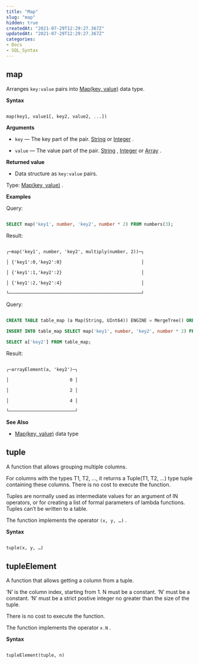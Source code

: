 ```yaml
---
title: "Map"
slug: "map"
hidden: true
createdAt: "2021-07-29T12:29:27.367Z"
updatedAt: "2021-07-29T12:29:27.367Z"
categories:
- Docs
- SQL_Syntax
---
```

## map


Arranges `key:value` pairs into [Map(key, value)](https://bytedance.feishu.cn/sql-reference/data-types/map.md) data type.

**Syntax** 

```sql

map(key1, value1[, key2, value2, ...])

```

**Arguments** 

- `key` — The key part of the pair. [String](https://bytedance.feishu.cn/sql-reference/data-types/string.md) or [Integer](https://bytedance.feishu.cn/sql-reference/data-types/int-uint.md) . 



- `value` — The value part of the pair. [String](https://bytedance.feishu.cn/sql-reference/data-types/string.md) , [Integer](https://bytedance.feishu.cn/sql-reference/data-types/int-uint.md) or [Array](https://bytedance.feishu.cn/sql-reference/data-types/array.md) . 



**Returned value**

- Data structure as `key:value` pairs. 



Type: [Map(key, value)](https://bytedance.feishu.cn/sql-reference/data-types/map.md) .

**Examples**

Query:

```sql

SELECT map('key1', number, 'key2', number * 2) FROM numbers(3);

```

Result:

```plain%20text

┌─map('key1', number, 'key2', multiply(number, 2))─┐

│ {'key1':0,'key2':0}                              │

│ {'key1':1,'key2':2}                              │

│ {'key1':2,'key2':4}                              │

└──────────────────────────────────────────────────┘

```

Query:

```sql

CREATE TABLE table_map (a Map(String, UInt64)) ENGINE = MergeTree() ORDER BY a;

INSERT INTO table_map SELECT map('key1', number, 'key2', number * 2) FROM numbers(3);

SELECT a['key2'] FROM table_map;

```

Result:

```plain%20text

┌─arrayElement(a, 'key2')─┐

│                       0 │

│                       2 │

│                       4 │

└─────────────────────────┘

```

**See Also** 

- [Map(key, value)](https://bytedance.feishu.cn/sql-reference/data-types/map.md) data type 



## tuple 


A function that allows grouping multiple columns.

For columns with the types T1, T2, …, it returns a Tuple(T1, T2, …) type tuple containing these columns. There is no cost to execute the function.

Tuples are normally used as intermediate values for an argument of IN operators, or for creating a list of formal parameters of lambda functions. Tuples can’t be written to a table.

The function implements the operator `(x, y, …)` .

**Syntax**

```sql

tuple(x, y, …)

```

## tupleElement


A function that allows getting a column from a tuple.

‘N’ is the column index, starting from 1. N must be a constant. ‘N’ must be a constant. ‘N’ must be a strict postive integer no greater than the size of the tuple.

There is no cost to execute the function.

The function implements the operator `x.N` .

**Syntax**

```sql

tupleElement(tuple, n)

```